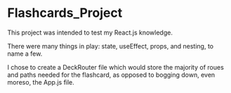 # Flashcards_Project

This project was intended to test my React.js knowledge. 

There were many things in play: state, useEffect, props, and nesting, to name a few. 

I chose to create a DeckRouter file which would store the majority of roues and paths needed for the flashcard, as opposed to bogging down, even moreso, the App.js file. 

